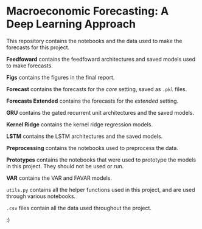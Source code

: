 # Macroeconomic Forecasting: A Deep Learning Approach

This repository contains the notebooks and the data used to make the forecasts
for this project.

**Feedfoward** contains the feedfoward architectures and saved models used to make forecasts.

**Figs** contains the figures in the final report.

**Forecast** contains the forecasts for the *core* setting, saved as `.pkl` files.

**Forecasts Extended** contains the forecasts for the *extended* setting.

**GRU** contains the gated recurrent unit architectures and the saved models.

**Kernel Ridge** contains the kernel ridge regression models.

**LSTM** contains the LSTM architectures and the saved models.

**Preprocessing** contains the notebooks used to preprocess the data.

**Prototypes** contains the notebooks that were used to prototype the models in this project. They should not be used or run.

**VAR** contains the VAR and FAVAR models.

`utils.py` contains all the helper functions used in this project, and are used through various notebooks.

`.csv` files contain all the data used throughout the project.

:)